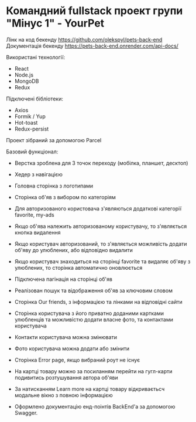# Командний fullstack проект групи "Мінус 1" - YourPet

Лінк на код бекенду https://github.com/olekspyl/pets-back-end Документація
бекенду https://pets-back-end.onrender.com/api-docs/

Використані технології:

- React
- Node.js
- MongoDB
- Redux

Підключені бібліотеки:

- Axios
- Formik / Yup
- Hot-toast
- Redux-persist

Проект зібраний за допомогою Parcel

Базовий функціонал:

- Верстка зроблена для 3 точок переходу (мобілка, планшет, десктоп)
- Хедер з навігацією
- Головна сторінка з логотипами

- Сторінка об'яв з вибором по категоріям
- Для авторизованого користовача з'являються додаткові категорії favorite,
  my-ads
- Якщо об'ява належить авторизованому користувачу, то з'являється кнопка
  видалення
- Якщо користувач авторизований, то з'являється можливість додати об'яву до
  улюблених, або відповідно видалити
- Якщо користувач знаходиться на сторінці favorite та видаляє об'яву з
  улюблених, то сторінка автоматично оновлюється
- Підключена пагінація на сторінці об'яв
- Реалізован пошук та відображення об'яв за ключовим словом

- Сторінка Our friends, з інформацією та лінками на відповідні сайти

- Сторінка користувача з його приватно доданими картками улюбленців та
  можливістю додати власне фото, та контактами користувача
- Контакти користувача можна змінювати
- Фото користувача можна додати або змінити

- Сторінка Error page, якщо вибраний роут не існує

- На картці товару можно за посиланням перейти на гугл-карти подивитись
  розтушування автора об'яви
- За натисканням Learn more на картці товару відкриваєтьсч модальне вікно з
  повною інформацією
- Оформлено документацію енд-поінтів BackEnd'a за допомогою Swagger.
